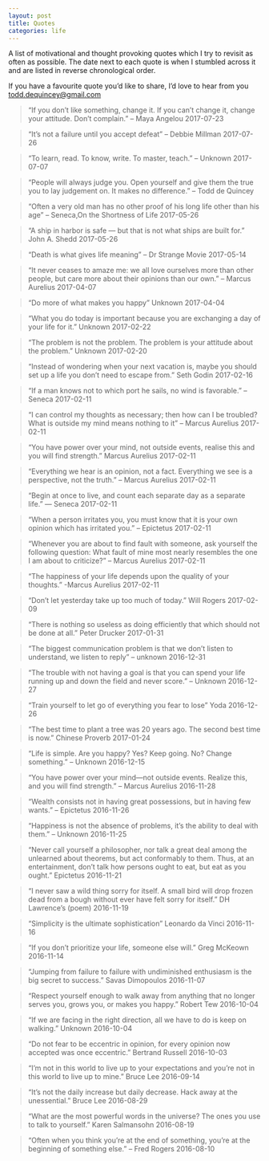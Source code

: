 ```yaml
---
layout: post
title: Quotes
categories: life
---
```



A list of motivational and thought provoking quotes which I try to revisit as often as possible. The date next to each quote is when I stumbled across it and are listed in reverse chronological order.

If you have a favourite quote you’d like to share, I’d love to hear from you todd.dequincey@gmail.com


> “If you don’t like something, change it. If you can’t change it, change your attitude. Don’t complain.” – Maya Angelou 2017-07-23

> “It’s not a failure until you accept defeat” – Debbie Millman 2017-07-26

> “To learn, read. To know, write. To master, teach.” – Unknown 2017-07-07

> “People will always judge you. Open yourself and give them the true you to lay judgement on. It makes no difference.” – Todd de Quincey

> “Often a very old man has no other proof of his long life other than his age” – Seneca,On the Shortness of Life 2017-05-26

> “A ship in harbor is safe — but that is not what ships are built for.” John A. Shedd 2017-05-26 

> “Death is what gives life meaning” – Dr Strange Movie 2017-05-14

> “It never ceases to amaze me: we all love ourselves more than other people, but care more about their opinions than our own.” – Marcus Aurelius 2017-04-07

> “Do more of what makes you happy” Unknown 2017-04-04

 > “What you do today is important because you are exchanging a day of your life for it.” Unknown 2017-02-22

 > “The problem is not the problem. The problem is your attitude about the problem.” Unknown 2017-02-20

 > “Instead of wondering when your next vacation is, maybe you should set up a life you don’t need to escape from.” Seth Godin 2017-02-16

> “If a man knows not to which port he sails, no wind is favorable.” – Seneca 2017-02-11

 > “I can control my thoughts as necessary; then how can I be troubled? What is outside my mind means nothing to it” – Marcus Aurelius 2017-02-11

> “You have power over your mind, not outside events, realise this and you will find strength.” Marcus Aurelius 2017-02-11

> “Everything we hear is an opinion, not a fact. Everything we see is a perspective, not the truth.” – Marcus Aurelius 2017-02-11

> “Begin at once to live, and count each separate day as a separate life.” — Seneca 2017-02-11

> “When a person irritates you, you must know that it is your own opinion which has irritated you.” – Epictetus 2017-02-11

> “Whenever you are about to find fault with someone, ask yourself the following question: What fault of mine most nearly resembles the one I am about to criticize?” – Marcus Aurelius 2017-02-11

> “The happiness of your life depends upon the quality of your thoughts.” -Marcus Aurelius 2017-02-11

> “Don’t let yesterday take up too much of today.” Will Rogers 2017-02-09

> “There is nothing so useless as doing efficiently that which should not be done at all.” Peter Drucker 2017-01-31

> “The biggest communication problem is that we don’t listen to understand, we listen to reply” – unknown 2016-12-31

> “The trouble with not having a goal is that you can spend your life running up and down the field and never score.” – Unknown 2016-12-27

> “Train yourself to let go of everything you fear to lose” Yoda 2016-12-26

> “The best time to plant a tree was 20 years ago. The second best time is now.” Chinese Proverb 2017-01-24

> “Life is simple. Are you happy? Yes? Keep going. No? Change something.” – Unknown 2016-12-15

> “You have power over your mind—not outside events. Realize this, and you will find strength.” – Marcus Aurelius 2016-11-28

> “Wealth consists not in having great possessions, but in having few wants.” – Epictetus 2016-11-26

> “Happiness is not the absence of problems, it’s the ability to deal with them.” – Unknown 2016-11-25

> “Never call yourself a philosopher, nor talk a great deal among the unlearned about theorems, but act conformably to them. Thus, at an entertainment, don’t talk how persons ought to eat, but eat as you ought.” Epictetus 2016-11-21

> “I never saw a wild thing sorry for itself. A small bird will drop frozen dead from a bough without ever have felt sorry for itself.” DH Lawrence’s (poem) 2016-11-19

> “Simplicity is the ultimate sophistication” Leonardo da Vinci 2016-11-16

> “If you don’t prioritize your life, someone else will.” Greg McKeown 2016-11-14

> “Jumping from failure to failure with undiminished enthusiasm is the big secret to success.” Savas Dimopoulos 2016-11-07

> “Respect yourself enough to walk away from anything that no longer serves you, grows you, or makes you happy.” Robert Tew 2016-10-04

> “If we are facing in the right direction, all we have to do is keep on walking.” Unknown 2016-10-04

> “Do not fear to be eccentric in opinion, for every opinion now accepted was once eccentric.” Bertrand Russell 2016-10-03

> “I’m not in this world to live up to your expectations and you’re not in this world to live up to mine.” Bruce Lee 2016-09-14

> “It’s not the daily increase but daily decrease. Hack away at the unessential.” Bruce Lee 2016-08-29

> “What are the most powerful words in the universe? The ones you use to talk to yourself.” Karen Salmansohn 2016-08-19

> “Often when you think you’re at the end of something, you’re at the beginning of something else.” – Fred Rogers 2016-08-10




